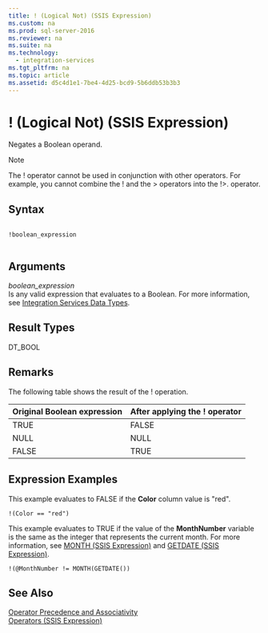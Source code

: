 ```yaml
---
title: ! (Logical Not) (SSIS Expression)
ms.custom: na
ms.prod: sql-server-2016
ms.reviewer: na
ms.suite: na
ms.technology: 
  - integration-services
ms.tgt_pltfrm: na
ms.topic: article
ms.assetid: d5c4d1e1-7be4-4d25-bcd9-5b6ddb53b3b3
---
```

# ! (Logical Not) (SSIS Expression)
  Negates a Boolean operand.  
  
> [!NOTE]  
>  The \! operator cannot be used in conjunction with other operators. For example, you cannot combine the \! and the \> operators into the \!\>. operator.  
  
## Syntax  
  
```  
  
!boolean_expression  
  
```  
  
## Arguments  
 *boolean\_expression*  
 Is any valid expression that evaluates to a Boolean. For more information, see [Integration Services Data Types](../../Topics\TopicNameNotContainA/Integration-Services-Data-Types.md).  
  
## Result Types  
 DT\_BOOL  
  
## Remarks  
 The following table shows the result of the \! operation.  
  
|Original Boolean expression|After applying the \! operator|  
|---------------------------------|------------------------------------|  
|TRUE|FALSE|  
|NULL|NULL|  
|FALSE|TRUE|  
  
## Expression Examples  
 This example evaluates to FALSE if the **Color** column value is "red".  
  
```  
!(Color == "red")  
```  
  
 This example evaluates to TRUE if the value of the **MonthNumber** variable is the same as the integer that represents the current month. For more information, see [MONTH &#40;SSIS Expression&#41;](../../Topics\TopicNameNotContainA/MONTH--SSIS-Expression-.md) and [GETDATE &#40;SSIS Expression&#41;](../../Topics\TopicNameNotContainA/GETDATE--SSIS-Expression-.md).  
  
```  
!(@MonthNumber != MONTH(GETDATE())  
```  
  
## See Also  
 [Operator Precedence and Associativity](../../Topics\TopicNameNotContainA/Operator-Precedence-and-Associativity.md)   
 [Operators &#40;SSIS Expression&#41;](../../Topics\TopicNameNotContainA/Operators--SSIS-Expression-.md)  
  
  